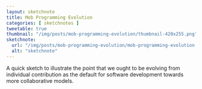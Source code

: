 ```yaml
---
layout: sketchnote
title: Mob Programming Evolution
categories: [ sketchnotes ]
tweetable: true
thumbnail: "/img/posts/mob-programming-evolution/thumbnail-420x255.png"
sketchnote:
  url: "/img/posts/mob-programming-evolution/mob-programming-evolution.png"
  alt: "sketchnote"
---
```


A quick sketch to illustrate the point that we ought to be evolving from individual contribution 
as the default for software development towards more collaborative models. 
